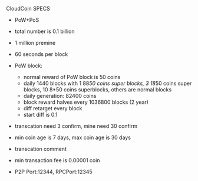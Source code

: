 
CloudCoin SPECS

- PoW+PoS
- total number is 0.1 billion
- 1 million premine
- 60 seconds per block
- PoW block:
	- normal reward of PoW block is 50 coins
	- daily 1440 blocks with 1 88*50 coins super blocks, 3 18*50 coins super blocks, 10 8*50 coins superblocks, others are normal blocks
	- daily generation: 82400 coins
	- block reward halves every 1036800 blocks (2 year)
	- diff retarget every block
	- start diff is 0.1

- transcation need 3 confirm, mine need 30 confirm
- min coin age is 7 days, max coin age is 30 days
- transcation comment
- min transaction fee is 0.00001 coin
- P2P Port:12344, RPCPort:12345





